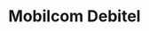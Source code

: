 ---
title: "Mobilcom Debitel"
url: /neubrandenburg/mobilcom-debitel-treptower-strasse/
shop: Handy
---